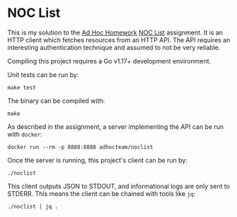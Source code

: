 # NOC List

This is my solution to the
[Ad Hoc Homework](https://homework.adhoc.team/) [NOC List](https://homework.adhoc.team/noclist/)
assignment. It is an HTTP client which fetches resources from an HTTP API. The API requires an
interesting authentication technique and assumed to not be very reliable.

Compiling this project requires a Go v1.17+ development environment.

Unit tests can be run by:

```shell
make test
```

The binary can be compiled with:

```shell
make
```

As described in the assignment, a server implementing the API can be run with `docker`:

```shell
docker run --rm -p 8888:8888 adhocteam/noclist
```

Once the server is running, this project's client can be run by:

```shell
./noclist
```

This client outputs JSON to STDOUT, and informational logs are only sent to STDERR. This means the
client can be chained with tools like `jq`:

```shell
./noclist | jq .
```
